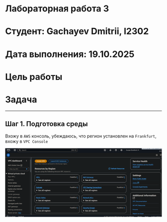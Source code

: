# Лабораторная работа 3
# Студент: Gachayev Dmitrii, I2302
# Дата выполнения: 19.10.2025
# Цель работы

# Задача

---

## Шаг 1. Подготовка среды
Вхожу в `AWS` консоль, убеждаюсь, что регион установлен на `Frankfurt`, вхожу в `VPC Console`

![image](screenshots/Screenshot_1.png)